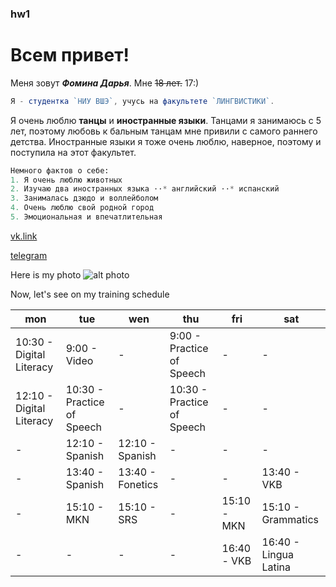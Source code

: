 ### hw1
# Всем привет!

Меня зовут **_Фомина Дарья_**. Мне ~~18 лет.~~ 17:)

```javascript
Я - студентка `НИУ ВШЭ`, учусь на факультете `ЛИНГВИСТИКИ`. 
```
Я очень люблю **танцы** и **иностранные языки**. Танцами я занимаюсь с 5 лет, поэтому любовь к бальным танцам мне привили с самого раннего детства. Иностранные языки я тоже очень люблю, наверное, поэтому и поступила на этот факультет.
```python
Немного фактов о себе:
1. Я очень люблю животных
2. Изучаю два иностранных языка ⋅⋅* английский ⋅⋅* испанский
3. Занималась дзюдо и воллейболом
4. Очень люблю свой родной город
5. Эмоциональная и впечатлительная
```

[vk.link](https://vk.com/id133585719) 

[telegram](https://t.me/darfor)

Here is my photo ![alt photo](https://pp.userapi.com/c830108/v830108530/4eef4/4_02Rv4RtJQ.jpg)

Now, let's see on my training schedule 

mon|tue|wen|thu|fri|sat
---|---|---|---|---|---
10:30 - Digital Literacy|9:00 - Video|-|9:00 - Practice of Speech|-|-
12:10 - Digital Literacy|10:30 - Practice of Speech|-|10:30 - Practice of Speech|-|-
 -|12:10 - Spanish|12:10 - Spanish|-|-|-
 -|13:40 - Spanish|13:40 - Fonetics|-|-|13:40 - VKB|13:40 - Grammatics
 -|15:10 - MKN|15:10 - SRS|-|15:10 - MKN|15:10 - Grammatics
 -|-|-|-|16:40 - VKB|16:40 - Lingua Latina
